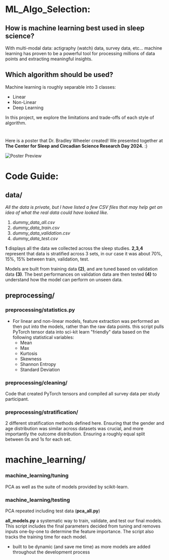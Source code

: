 # ML_Algo_Selection:

## How is machine learning best used in sleep science?

With multi-modal data: actigraphy (watch) data, survey data, etc... 
machine learning has proven to be a powerful tool for processing millions 
of data points and extracting meaningful insights.

## Which algorithm should be used?

Machine learning is roughly separable into 3 classes:
- Linear
- Non-Linear
- Deep Learning

In this project, we explore the limitations and trade-offs of each style of algorithm.

#

Here is a poster that Dr. Bradley Wheeler created! We presented together at 
**The Center for Sleep and Circadian
Science Research Day 2024.** :)

![Poster Preview](poster.png)

# Code Guide:
## data/

*All the data is private, but I have listed a few CSV files that may help get an idea 
of what the real data could have looked like.*

1. *dummy_data_all.csv*
2. *dummy_data_train.csv*
3. *dummy_data_validation.csv*
4. *dummy_data_test.csv*

**1** displays all the data we collected across the sleep studies. **2,3,4** represent 
that data is stratified across 3 sets, in our case it was about 70%, 15%, 15% between train,
validation, test.

Models are built from training data **(2)**, and are tuned based on validation data **(3)**.
The best performances on validation data are then tested **(4)** to understand how the 
model can perform on unseen data.

## preprocessing/

### preprocessing/statistics.py
- For linear and non-linear models, feature extraction was performed an then put into the models, rather than the raw data points. this script pulls PyTorch tensor data into sci-kit learn "friendly" data based on the following statistical variables:
   - Mean
   - Max
   - Kurtosis
   - Skewness
   - Shannon Entropy 
   - Standard Deviation

### preprocessing/cleaning/
Code that created PyTorch tensors and compiled all survey data per study participant.

### preprocessing/stratification/
2 different stratification methods defined here. Ensuring that the gender and age
distribution was similar across datasets was crucial, and more importantly the outcome
distribution. Ensuring a roughly equal split between 0s and 1s for each set.

# machine_learning/

### machine_learning/tuning
PCA as well as the suite of models provided by scikit-learn.

### machine_learning/testing
PCA repeated including test data (**pca_all.py**)

**all_models.py** a systematic way to train, validate, and test our final models.
This script includes the final parameters decided from tuning and removes inputs one-by-one
to determine the feature importance. The script also tracks the training time for each model.
- built to be dynamic (and save me time) as more models are added throughout the development process



